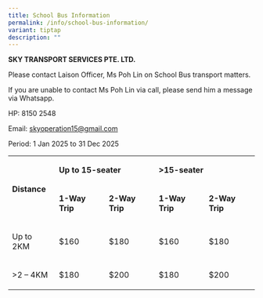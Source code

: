 ```yaml
---
title: School Bus Information
permalink: /info/school-bus-information/
variant: tiptap
description: ""
---
```

<p><strong>SKY TRANSPORT SERVICES PTE. LTD.</strong>
</p>
<p>Please contact Laison Officer, Ms Poh Lin on School Bus transport matters.</p>
<p>If you are unable to contact Ms Poh Lin via call, please send him a message
via Whatsapp.</p>
<p>HP: 8150 2548</p>
<p>Email: <a href="mailto:skyoperation15@gmail.com" rel="noopener noreferrer nofollow" target="_blank">skyoperation15@gmail.com</a>
</p>
<p>Period: 1 Jan 2025 to 31 Dec 2025</p>
<table style="minWidth: 125px">
<colgroup>
<col>
<col>
<col>
<col>
<col>
</colgroup>
<tbody>
<tr>
<td rowspan="2" colspan="1">
<p><strong>Distance</strong>
</p>
</td>
<td rowspan="1" colspan="2">
<p><strong>Up to 15-seater</strong>
</p>
</td>
<td rowspan="1" colspan="2">
<p><strong>&gt;15-seater</strong>
</p>
</td>
</tr>
<tr>
<td rowspan="1" colspan="1">
<p><strong>1-Way Trip</strong>
</p>
</td>
<td rowspan="1" colspan="1">
<p><strong>2-Way Trip</strong>
</p>
</td>
<td rowspan="1" colspan="1">
<p><strong>1-Way Trip</strong>
</p>
</td>
<td rowspan="1" colspan="1">
<p><strong>2-Way Trip</strong>
</p>
</td>
</tr>
<tr>
<td rowspan="1" colspan="1">
<p>Up to 2KM</p>
</td>
<td rowspan="1" colspan="1">
<p>$160</p>
</td>
<td rowspan="1" colspan="1">
<p>$180</p>
</td>
<td rowspan="1" colspan="1">
<p>$160</p>
</td>
<td rowspan="1" colspan="1">
<p>$180</p>
</td>
</tr>
<tr>
<td rowspan="1" colspan="1">
<p>&gt;2 – 4KM</p>
</td>
<td rowspan="1" colspan="1">
<p>$180</p>
</td>
<td rowspan="1" colspan="1">
<p>$200</p>
</td>
<td rowspan="1" colspan="1">
<p>$180</p>
</td>
<td rowspan="1" colspan="1">
<p>$200</p>
</td>
</tr>
</tbody>
</table>
<p></p>
<p></p>
<p></p>